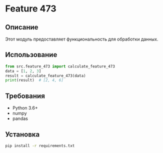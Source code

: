 # Feature 473
## Описание
Этот модуль предоставляет функциональность для обработки данных.
## Использование
```python
from src.feature_473 import calculate_feature_473
data = [1, 2, 3]
result = calculate_feature_473(data)
print(result)  # [2, 4, 6]
```
## Требования
- Python 3.6+
- numpy
- pandas
## Установка
```bash
pip install -r requirements.txt
```